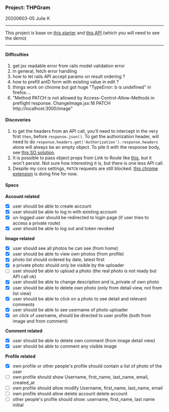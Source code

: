 ### Project: THPGram

20200603-05 Julie K

---

This project is base on [this starter](https://github.com/julienemo/react_starter) and [this API](https://github.com/julienemo/thp_next_42) (which you will need to see the demo)

---

#### Difficulties

1. get jsx readable error from rails model validation error
2. in general, fetch error handling
3. how to let rails API accept params on result ordering ?
4. how to prefill antD form with existing value in edit ?
5. things work on chrome but got huge "TypeError: b is undefined" in firefox....
6. "Method PATCH is not allowed by Access-Control-Allow-Methods in preflight response.
   ChangeImage.jsx:16 PATCH http://localhost:3000/image"

#### Discoveries

1. to get the headers from an API call, you'll need to intercept in the very first `then`, before `response.json()`. To get the authorization header, will need to do `response.headers.get('Authorization')`. `response.headers` alone will always be an empty object. To pile it with the response body, see [this SO solution](https://stackoverflow.com/questions/41812056/extract-both-json-and-headers-from-fetch/53826511#53826511).
2. It is possible to pass object props from Link to Route like [this](https://www.youtube.com/watch?v=nmbX2QL7ZJc), but it won't persist. Not sure how interesting it is, but there is one less API call.
3. Despite my cors settings, `PATCH` requests are still blocked. [this chrome extension](https://chrome.google.com/webstore/detail/cors-unblock/lfhmikememgdcahcdlaciloancbhjino/related) is doing fine for now.

#### Specs

**Account related**

- [x] user should be able to create account
- [x] user should be able to log in with existing account
- [x] un-logged user should be redirected to login page (if user tries to access a private route)
- [x] user should be able to log out and token revoked

**Image related**

- [x] user should see all photos he can see (from home)
- [x] user should be able to view own photos (from profile)
- [x] photo list should ordered by date, latest first
- [x] a private photo should only be visible by the uploader
- [ ] user should be able to upload a photo (the real photo is not ready but API call ok)
- [x] user should be able to change description and is_private of own photo
- [x] user should be able to delete own photo (only from detail view, not from list view)
- [x] user should be able to click on a photo to see detail and relevant comments
- [x] user should be able to see username of photo uploader
- [x] on click of username, should be directed to user profile (both from image and from comment)

**Comment related**

- [x] user should be able to delete own comment (from image detail view)
- [x] user should be able to comment any visible image

**Profile related**

- [x] own profile or other people's profile should contain a list of photo of the user
- [ ] own profile should show Username, first_name, last_name, email, created_at
- [ ] own profile should allow modify Username, first_name, last_name, email
- [ ] own profile should allow delete account delete account
- [ ] other people's profile should show: username, first_name, last name initial
